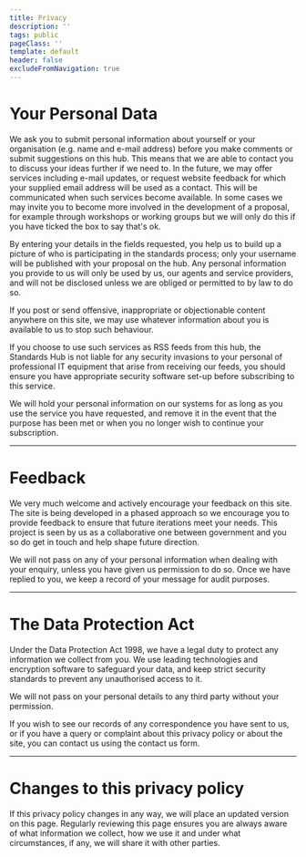 ```yaml
---
title: Privacy
description: ''
tags: public
pageClass: ''
template: default
header: false
excludeFromNavigation: true
---
```


# Your Personal Data
We ask you to submit personal information about yourself or your organisation (e.g. name and e-mail address) before you make comments or submit suggestions on this hub. This means that we are able to contact you to discuss your ideas further if we need to. In the future, we may offer services including e-mail updates, or request website feedback for which your supplied email address will be used as a contact. This will be communicated when such services become available. In some cases we may invite you to become more involved in the development of a proposal, for example through workshops or working groups but we will only do this if you have ticked the box to say that's ok.

By entering your details in the fields requested, you help us to build up a picture of who is participating in the standards process; only your username will be published with your proposal on the hub. Any personal information you provide to us will only be used by us, our agents and service providers, and will not be disclosed unless we are obliged or permitted to by law to do so.

If you post or send offensive, inappropriate or objectionable content anywhere on this site, we may use whatever information about you is available to us to stop such behaviour.

If you choose to use such services as RSS feeds from this hub, the Standards Hub is not liable for any security invasions to your personal of professional IT equipment that arise from receiving our feeds, you should ensure you have appropriate security software set-up before subscribing to this service.

We will hold your personal information on our systems for as long as you use the service you have requested, and remove it in the event that the purpose has been met or when you no longer wish to continue your subscription.

---

# Feedback
We very much welcome and actively encourage your feedback on this site. The site is being developed in a phased approach so we encourage you to provide feedback to ensure that future iterations meet your needs. This project is seen by us as a collaborative one between government and you so do get in touch and help shape future direction.

We will not pass on any of your personal information when dealing with your enquiry, unless you have given us permission to do so. Once we have replied to you, we keep a record of your message for audit purposes.

---

# The Data Protection Act
Under the Data Protection Act 1998, we have a legal duty to protect any information we collect from you. We use leading technologies and encryption software to safeguard your data, and keep strict security standards to prevent any unauthorised access to it.

We will not pass on your personal details to any third party without your permission.

If you wish to see our records of any correspondence you have sent to us, or if you have a query or complaint about this privacy policy or about the site, you can contact us using the contact us form.

---

# Changes to this privacy policy
If this privacy policy changes in any way, we will place an updated version on this page. Regularly reviewing this page ensures you are always aware of what information we collect, how we use it and under what circumstances, if any, we will share it with other parties.
